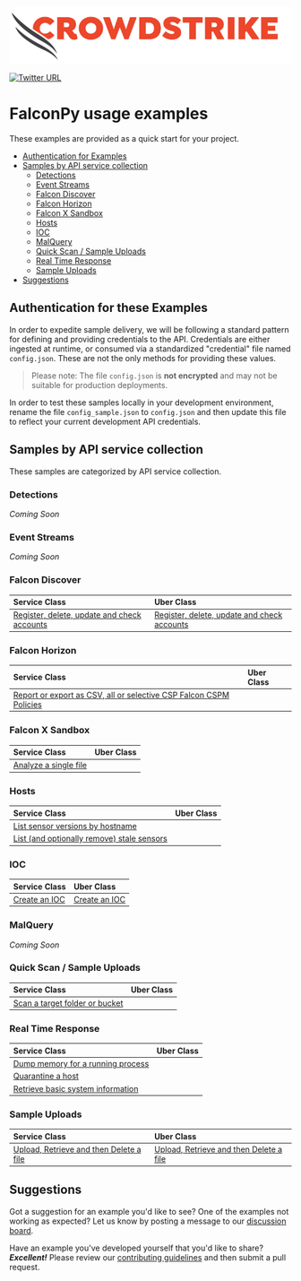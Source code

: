 ![CrowdStrike Falcon](https://raw.githubusercontent.com/CrowdStrike/falconpy/main/docs/asset/cs-logo.png) 

[![Twitter URL](https://img.shields.io/twitter/url?label=Follow%20%40CrowdStrike&style=social&url=https%3A%2F%2Ftwitter.com%2FCrowdStrike)](https://twitter.com/CrowdStrike)

# FalconPy usage examples
These examples are provided as a quick start for your project.

+ [Authentication for Examples](#authentication-for-these-examples)
+ [Samples by API service collection](#samples-by-api-service-collection)
    - [Detections](#detections)
    - [Event Streams](#event-streams)
    - [Falcon Discover](#falcon-discover)
    - [Falcon Horizon](#falcon-horizon)
    - [Falcon X Sandbox](#falcon-x-sandbox)
    - [Hosts](#hosts)
    - [IOC](#ioc)
    - [MalQuery](#malquery)
    - [Quick Scan / Sample Uploads](#quick-scan)
    - [Real Time Response](#real-time-response)
    - [Sample Uploads](#sample-uploads)
+ [Suggestions](#suggestions)

## Authentication for these Examples
In order to expedite sample delivery, we will be following a standard pattern for defining and providing credentials to the API. Credentials are either ingested
at runtime, or consumed via a standardized "credential" file named `config.json`. These are not the only methods for providing these values.  

> Please note: The file `config.json` is __not encrypted__ and may not be suitable for production deployments.

In order to test these samples locally in your development environment, rename the file `config_sample.json` to `config.json` and then
update this file to reflect your current development API credentials.

## Samples by API service collection
These samples are categorized by API service collection.

### Detections
_Coming Soon_

### Event Streams
_Coming Soon_

### Falcon Discover
| Service Class | Uber Class |
| :--- | :--- |
| [Register, delete, update and check accounts](discover_aws/manage_discover_accounts_service.py) | [Register, delete, update and check accounts](discover_aws/manage_discover_accounts_uber.py) |

### Falcon Horizon
| Service Class | Uber Class |
| :--- | :--- |
| [Report or export as CSV, all or selective CSP Falcon CSPM Policies](cspm_registration/get_cspm_policies.py) | |

### Falcon X Sandbox
| Service Class | Uber Class |
| :--- | :--- |
| [Analyze a single file](falconx_sandbox/single_scan) | |

### Hosts
| Service Class | Uber Class |
| :--- | :--- |
| [List sensor versions by hostname](hosts#list-sensors-by-hostname) | |
| [List (and optionally remove) stale sensors](hosts#list-stale-sensors) | |


### IOC
| Service Class | Uber Class |
| :--- | :--- |
| [Create an IOC](ioc/create_ioc.py) | [Create an IOC](ioc/create_ioc.py) |

### MalQuery
_Coming Soon_

### Quick Scan / Sample Uploads
| Service Class | Uber Class |
| :--- | :--- |
| [Scan a target folder or bucket](quick_scan/scan_target.py) | |


### Real Time Response
| Service Class | Uber Class |
| :--- | :--- |
| [Dump memory for a running process](rtr/pid-dump) | |
| [Quarantine a host](rtr/quarantine_hosts.py) | |
| [Retrieve basic system information](rtr/pony) | |

### Sample Uploads
| Service Class | Uber Class |
| :--- | :--- |
| [Upload, Retrieve and then Delete a file](sample_uploads/sample_uploads_service.py) | [Upload, Retrieve and then Delete a file](sample_uploads/sample_uploads_uber.py) |

## Suggestions
Got a suggestion for an example you'd like to see? One of the examples not working as expected? Let us know by posting a message to our [discussion board](https://github.com/CrowdStrike/falconpy/discussions).

Have an example you've developed yourself that you'd like to share?  **_Excellent!_** Please review our [contributing guidelines](/CONTRIBUTING.md) and then submit a pull request.
